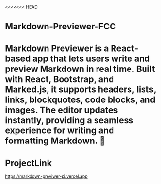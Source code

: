 <<<<<<< HEAD
# Markdown-Previewer-FCC
Markdown Previewer is a React-based app that lets users write and preview Markdown in real time. Built with React, Bootstrap, and Marked.js, it supports headers, lists, links, blockquotes, code blocks, and images. The editor updates instantly, providing a seamless experience for writing and formatting Markdown. 🚀
=======
# ProjectLink

https://markdown-previwer-pi.vercel.app
